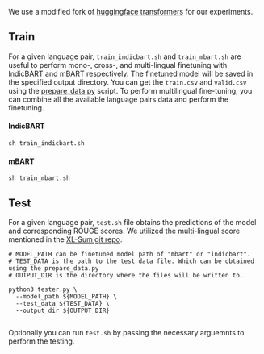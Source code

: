 

We use a modified fork of [huggingface transformers](https://github.com/huggingface/transformers) for our experiments.


## Train

For a given language pair, `train_indicbart.sh` and `train_mbart.sh` are useful to perform mono-, cross-, and multi-lingual finetuning with IndicBART and mBART respectively. The finetuned model will be saved in the specified output directory. You can get the `train.csv` and `valid.csv` using the [prepare_data.py](https://github.com/ashokurlana/PMIndiaSum/blob/main/data/prepare_data.py) script. To perform multilingual fine-tuning, you can combine all the available language pairs data and perform the finetuning. 

#### IndicBART
```
sh train_indicbart.sh
```

#### mBART

```
sh train_mbart.sh
```


## Test

For a given language pair, `test.sh` file obtains the predictions of the model and corresponding ROUGE scores. We utilized the multi-lingual score mentioned in the [XL-Sum git repo](https://github.com/csebuetnlp/xl-sum/tree/master/multilingual_rouge_scoring). 

```
# MODEL_PATH can be finetuned model path of "mbart" or "indicbart".
# TEST_DATA is the path to the test data file. Which can be obtained using the prepare_data.py
# OUTPUT_DIR is the directory where the files will be written to.

python3 tester.py \
  --model_path ${MODEL_PATH} \
  --test_data ${TEST_DATA} \
  --output_dir ${OUTPUT_DIR}


```
Optionally you can run `test.sh` by passing the necessary arguemnts to perform the testing.
